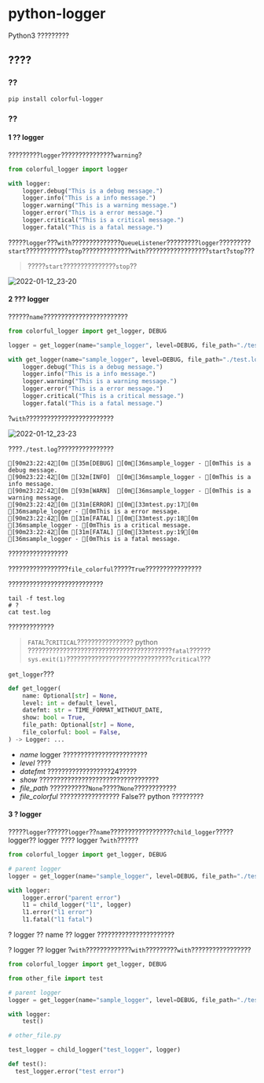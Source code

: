 # python-logger
Python3 ?????????

## ????

### ??

```shell
pip install colorful-logger
```

### ??

#### 1 ?? logger

?????????`logger`???????????????`warning`?

```python
from colorful_logger import logger

with logger:
    logger.debug("This is a debug message.")
    logger.info("This is a info message.")
    logger.warning("This is a warning message.")
    logger.error("This is a error message.")
    logger.critical("This is a critical message.")
    logger.fatal("This is a fatal message.")
```

?????`logger`???`with`??????????????`QueueListener`?????????`logger`?????????`start`????????????`stop`??????????????`with`??????????????????`start`?`stop`???

> ?????`start`???????????????`stop`??

![2022-01-12_23-20](https://s4.ax1x.com/2022/01/12/7K7VK0.png)

#### 2 ??? logger

??????`name`????????????????????????

```python
from colorful_logger import get_logger, DEBUG

logger = get_logger(name="sample_logger", level=DEBUG, file_path="./test.log")

with get_logger(name="sample_logger", level=DEBUG, file_path="./test.log", file_colorful=True) as logger:
    logger.debug("This is a debug message.")
    logger.info("This is a info message.")
    logger.warning("This is a warning message.")
    logger.error("This is a error message.")
    logger.critical("This is a critical message.")
    logger.fatal("This is a fatal message.")
```

?`with`?????????????????????????

![2022-01-12_23-23](https://s4.ax1x.com/2022/01/12/7K73x1.png)

????`./test.log`????????????????

```
[90m23:22:42[0m [35m[DEBUG] [0m[36msample_logger - [0mThis is a debug message.
[90m23:22:42[0m [32m[INFO]  [0m[36msample_logger - [0mThis is a info message.
[90m23:22:42[0m [93m[WARN]  [0m[36msample_logger - [0mThis is a warning message.
[90m23:22:42[0m [31m[ERROR] [0m[33mtest.py:17[0m [36msample_logger - [0mThis is a error message.
[90m23:22:42[0m [31m[FATAL] [0m[33mtest.py:18[0m [36msample_logger - [0mThis is a critical message.
[90m23:22:42[0m [31m[FATAL] [0m[33mtest.py:19[0m [36msample_logger - [0mThis is a fatal message.
```

?????????????????

?????????????????`file_colorful`?????`True`????????????????

???????????????????????????

```shell
tail -f test.log
# ?
cat test.log
```

?????????????

>`FATAL`?`CRITICAL`???????????????? python ?????????????????????????????????????????`fatal`??????`sys.exit(1)`??????????????????????????????`critical`???

`get_logger`???

```python
def get_logger(
    name: Optional[str] = None,
    level: int = default_level,
    datefmt: str = TIME_FORMAT_WITHOUT_DATE,
    show: bool = True,
    file_path: Optional[str] = None,
    file_colorful: bool = False,
) -> Logger: ...
```

- *name* logger ????????????????????????
- *level* ????
- *datefmt* ??????????????????24?????
- *show* ??????????????????????????????????
- *file_path* ???????????`None`?????`None`????????????
- *file_colorful* ????????????????? False?? python ?????????

#### 3 ? logger

?????`logger`??????`logger`??`name`??????????????????`child_logger`????? logger?? logger ???? logger ?`with`??????

```python
from colorful_logger import get_logger, DEBUG

# parent logger
logger = get_logger(name="sample_logger", level=DEBUG, file_path="./test.log")

with logger:
    logger.error("parent error")
    l1 = child_logger("l1", logger)
    l1.error("l1 error")
    l1.fatal("l1 fatal")
```

? logger ?? name ?? logger ??????????????????????

? logger ?? logger ?`with`?????????????`with`?????????`with`?????????????????

```python
from colorful_logger import get_logger, DEBUG

from other_file import test

# parent logger
logger = get_logger(name="sample_logger", level=DEBUG, file_path="./test.log")

with logger:
    test()
```

```python
# other_file.py

test_logger = child_logger("test_logger", logger)

def test():
  test_logger.error("test error")
```
